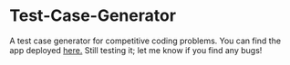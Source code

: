 # Test-Case-Generator
A test case generator for competitive coding problems. You can find the app deployed [here.](https://generate-test-cases.herokuapp.com/)
Still testing it; let me know if you find any bugs!
